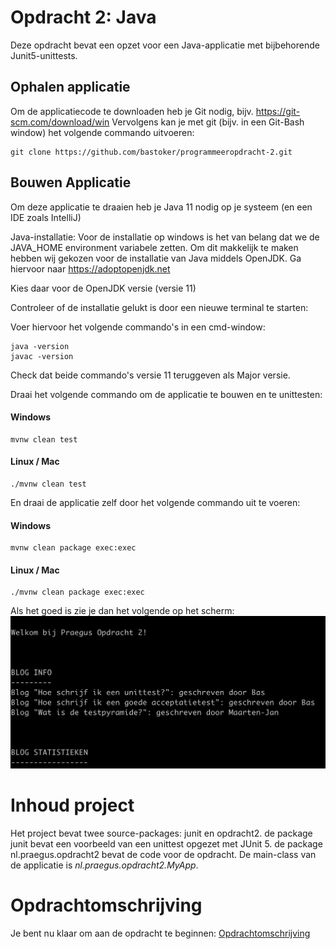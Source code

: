 # Opdracht 2: Java

Deze opdracht bevat een opzet voor een Java-applicatie met bijbehorende Junit5-unittests.

## Ophalen applicatie
Om de applicatiecode te downloaden heb je Git nodig, bijv. https://git-scm.com/download/win
Vervolgens kan je met git (bijv. in een Git-Bash window) het volgende commando uitvoeren:
```
git clone https://github.com/bastoker/programmeeropdracht-2.git
```


## Bouwen Applicatie
Om deze applicatie te draaien heb je Java 11 nodig op je systeem (en een IDE zoals IntelliJ)

Java-installatie: 
Voor de installatie op windows is het van belang dat we de JAVA_HOME environment variabele zetten. 
Om dit makkelijk te maken hebben wij gekozen voor de installatie van Java middels OpenJDK.
Ga hiervoor naar https://adoptopenjdk.net

Kies daar voor de OpenJDK versie (versie 11)

Controleer of de installatie gelukt is door een nieuwe terminal te starten:

Voer hiervoor het volgende commando's in een cmd-window:
```
java -version
javac -version
```
Check dat beide commando's versie 11 teruggeven als Major versie.  



Draai het volgende commando om de applicatie te bouwen en te unittesten:
#### Windows
```
mvnw clean test
```

#### Linux / Mac
```
./mvnw clean test
```


En draai de applicatie zelf door het volgende commando uit te voeren:
#### Windows
```
mvnw clean package exec:exec
```

#### Linux / Mac
```
./mvnw clean package exec:exec
```
Als het goed is zie je dan het volgende op het scherm:
![Succesvol draaien app](build_success.png "Build Successful")

# Inhoud project
Het project bevat twee source-packages: junit en opdracht2.
de package junit bevat een voorbeeld van een unittest opgezet met JUnit 5.
de package nl.praegus.opdracht2 bevat de code voor de opdracht. De main-class van de applicatie
is *nl.praegus.opdracht2.MyApp*.

# Opdrachtomschrijving
Je bent nu klaar om aan de opdracht te beginnen: [Opdrachtomschrijving](OPDRACHT.md)
